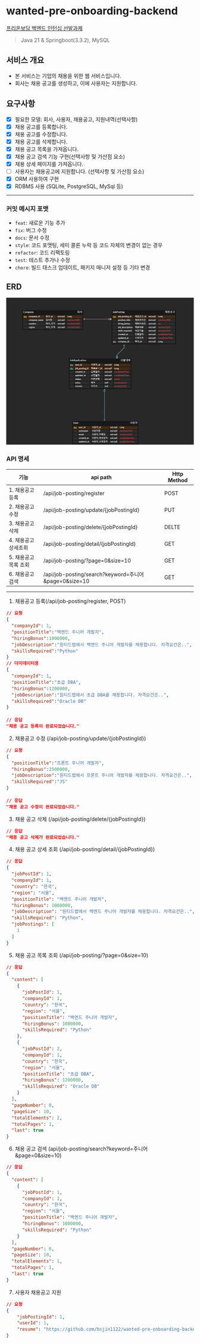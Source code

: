 # wanted-pre-onboarding-backend
[프리온보딩 백엔드 인턴십 선발과제](https://bow-hair-db3.notion.site/36ea599aa26e40618f4c1bc4c44f9410)

> Java 21 & Springboot(3.3.2), MySQL
## 서비스 개요
- 본 서비스는 기업의 채용을 위한 웹 서비스입니다.
- 회사는 채용 공고를 생성하고, 이에 사용자는 지원합니다.

## 요구사항
- [x] 필요한 모델: 회사, 사용자, 채용공고, 지원내역(선택사항)
- [x] 채용 공고를 등록합니다. 
- [x] 채용 공고를 수정합니다.
- [x] 채용 공고를 삭제합니다.
- [x] 채용 공고 목록을 가져옵니다.
- [x] 채용 공고 검색 기능 구현(선택사항 및 가산점 요소)
- [x] 채용 상세 페이지를 가져옵니다.
- [ ] 사용자는 채용공고에 지원합니다. (선택사항 및 가산점 요소)
- [x] ORM 사용하여 구현
- [x] RDBMS 사용 (SQLite, PostgreSQL, MySql 등)

---
### 커밋 메시지 포맷
- `feat`: 새로운 기능 추가
- `fix`: 버그 수정
- `docs`: 문서 수정
- `style`: 코드 포맷팅, 세미 콜론 누락 등 코드 자체의 변경이 없는 경우
- `refactor`: 코드 리팩토링
- `test`: 테스트 추가나 수정
- `chore`: 빌드 태스크 업데이트, 패키지 매니저 설정 등 기타 변경

## ERD
![img.png](img.png)

### API 명세
| 기능           | api path                               | Http Method |
|--------------|----------------------------------------|------------|
| 1. 채용공고 등록   | /api/job-posting/register              | POST       |
| 2. 채용공고 수정   | /api/job-posting/update/{jobPostingId} | PUT        |
| 3. 채용공고 삭제   | /api/job-posting/delete/{jobPostingId} | DELTE      |
| 4. 채용공고 상세조회 | /api/job-posting/detail/{jobPostingId} | GET        |
| 5. 채용공고 목록 조회 | /api/job-posting/?page=0&size=10       | GET        |
| 6.  채용공고 검색  |/api/job-posting/search?keyword=주니어&page=0&size=10| GET  |


---
1. 채용공고 등록(/api/job-posting/register, POST)
```json
// 요청
{
  "companyId": 1,
  "positionTitle":"백엔드 주니어 개발자",
  "hiringBonus":1000000,
  "jobDescription":"원티드랩에서 백엔드 주니어 개발자를 채용합니다. 자격요건은..",
  "skillsRequired":"Python"
}
// 더미데이터용 
{
  "companyId": 1,
  "positionTitle":"초급 DBA",
  "hiringBonus":1200000,
  "jobDescription":"원티드랩에서 초급 DBA를 채용합니다. 자격요건은..",
  "skillsRequired":"Oracle DB"
}

// 응답
"채용 공고 등록이 완료되었습니다."
```


2. 채용공고 수정 (/api/job-posting/update/{jobPostingId})
```json
// 요청 
{
  "positionTitle":"프론트 주니어 개발자",
  "hiringBonus":2500000,
  "jobDescription":"원티드랩에서 프론트 주니어 개발자를 채용합니다. 자격요건은..",
  "skillsRequired":"JS"
}

// 응답
"채용 공고 수정이 완료되었습니다."
```

3. 채용 공고 삭제 (/api/job-posting/delete/{jobPostingId})
```json
// 응답
"채용 공고 삭제가 완료되었습니다."
```

4. 채용 공고 상세 조회 (/api/job-posting/detail/{jobPostingId})
```json
// 응답
{
  "jobPostId": 1,
  "companyId": 1,
  "country": "한국",
  "region": "서울",
  "positionTitle": "백엔드 주니어 개발자",
  "hiringBonus": 1000000,
  "jobDescription": "원티드랩에서 백엔드 주니어 개발자를 채용합니다. 자격요건은..",
  "skillsRequired": "Python",
  "jobPostings": [
    1
  ]
}
```

5. 채용 공고 목록 조회 (/api/job-posting/?page=0&size=10)
```json
// 응답
{
  "content": [
    {
      "jobPostId": 1,
      "companyId": 1,
      "country": "한국",
      "region": "서울",
      "positionTitle": "백엔드 주니어 개발자",
      "hiringBonus": 1000000,
      "skillsRequired": "Python"
    },
    {
      "jobPostId": 2,
      "companyId": 1,
      "country": "한국",
      "region": "서울",
      "positionTitle": "초급 DBA",
      "hiringBonus": 1200000,
      "skillsRequired": "Oracle DB"
    }
  ],
  "pageNumber": 0,
  "pageSize": 10,
  "totalElements": 2,
  "totalPages": 1,
  "last": true
}
```

6. 채용 공고 검색 (api/job-posting/search?keyword=주니어&page=0&size=10)
```json
// 응답
{
  "content": [
    {
      "jobPostId": 1,
      "companyId": 1,
      "country": "한국",
      "region": "서울",
      "positionTitle": "백엔드 주니어 개발자",
      "hiringBonus": 1000000,
      "skillsRequired": "Python"
    }
  ],
  "pageNumber": 0,
  "pageSize": 10,
  "totalElements": 1,
  "totalPages": 1,
  "last": true
}
```

7. 사용자 채용공고 지원
```json
// 요청
{
    "jobPostingId": 1,
    "userId": 1,
    "resume": "https://github.com/bsjin1122/wanted-pre-onboarding-backend"
}
```